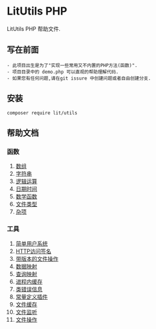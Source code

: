 LitUtils PHP
==============
LitUtils PHP 帮助文件.

## 写在前面

    - 此项目出生是为了"实现一些常用又不内置的PHP方法(函数)".
    - 项目目录中的 demo.php 可以直观的帮助理解代码.
    - 如果您有任何问题,请在git issure 中创建问题或者自由创建分支.

## 安装

```
composer require lit/utils
```

## 帮助文档

### 函数

1. [数组](doc/LiArray.md)
2. [字符串](doc/LiString.md)
3. [逻辑运算](doc/LiStructures.md)
4. [日期时间](doc/LiDate.md)
5. [数学函数](doc/LiMath.md)
6. [文件类型](doc/LiFileType.md)
7. [杂项](doc/LiSundry.md)

### 工具

1. [简单用户系统](doc/LiEasyAuth.md)
2. [HTTP访问签名](doc/LiSignature.md)
3. [带版本的文件操作](doc/LiVersionFile.md)
4. [数据映射](doc/LiMapper.md)
5. [查询映射](doc/LiSelector.md)
6. [进程内缓存](doc/LiTransit.md)
7. [类错误信息](doc/LiErrMsg.md)
8. [常量定义插件](doc/LiConst.md)
9. [文件缓存](doc/LiFileCache.md)
10. [文件监听](doc/LiFileListen.md)
11. [文件操作](doc/LiFileOperator.md)
